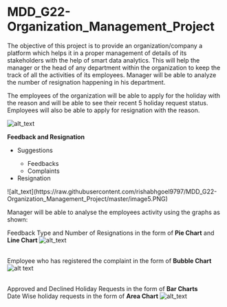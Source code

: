 # MDD_G22-Organization_Management_Project
The objective of this project is to provide an organization/company a platform which helps it in a proper management of details of its stakeholders with the help of smart data analytics. This will help the manager or the head of any department within the organization to keep the track of all the activities of its employees. Manager will be able to analyze the number of resignation happening in his department.  

The employees of the organization will be able to apply for the holiday with the reason and will be able to see their recent 5 holiday request status. Employees will also be able to apply for resignation with the reason.


![alt_text](https://raw.githubusercontent.com/rishabhgoel9797/MDD_G22-Organization_Management_Project/master/image4.PNG)

<b>Feedback and Resignation</b>
<ul>
 <li>Suggestions</li>
 <ul>
  <li>Feedbacks</li>
  <li>Complaints</li>
 </ul>
  <li>Resignation</li>
 </ul>
![alt_text](https://raw.githubusercontent.com/rishabhgoel9797/MDD_G22-Organization_Management_Project/master/image5.PNG)
 
 
 Manager will be able to analyse the employees activity using the graphs as shown:
 
 Feedback Type and Number of Resignations in the form of <b>Pie Chart</b> and <b>Line Chart</b>
![alt_text](https://raw.githubusercontent.com/rishabhgoel9797/MDD_G22-Organization_Management_Project/master/image2.PNG)
 
 <br>Employee who has registered the complaint in the form of <b>Bubble Chart</b>
![alt text](https://raw.githubusercontent.com/rishabhgoel9797/MDD_G22-Organization_Management_Project/master/image1.PNG)

<br>Approved and Declined Holiday Requests in the form of <b>Bar Charts</b>
 <br>Date Wise holiday requests in the form of <b>Area Chart</b>
![alt_text](https://raw.githubusercontent.com/rishabhgoel9797/MDD_G22-Organization_Management_Project/master/image3.PNG)
